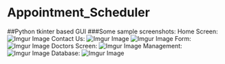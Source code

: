 # Appointment_Scheduler
##Python tkinter based GUI
###Some sample screenshots:
Home Screen:
![Imgur Image](https://imgur.com/3VjZZv1.jpg)
Contact Us:
![Imgur Image](https://imgur.com/Cw6wgKW.jpg)
![Imgur Image](https://imgur.com/EDA4Eih.jpg)
Form:
![Imgur Image](https://imgur.com/CDXNn43.jpg)
Doctors Screen:
![Imgur Image](https://imgur.com/MzLChVo.jpg)
Management:
![Imgur Image](https://imgur.com/6nLGQec.jpg)
Database:
![Imgur Image](https://imgur.com/8XX3qO0.jpg)
